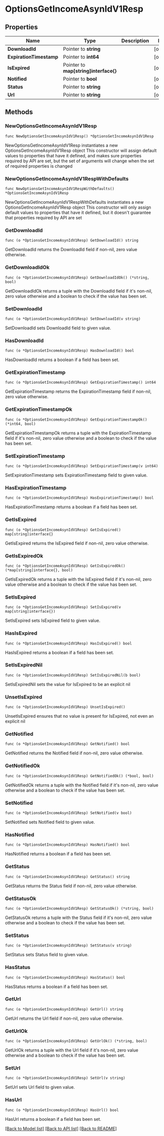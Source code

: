 # OptionsGetIncomeAsynIdV1Resp

## Properties

Name | Type | Description | Notes
------------ | ------------- | ------------- | -------------
**DownloadId** | Pointer to **string** |  | [optional] 
**ExpirationTimestamp** | Pointer to **int64** |  | [optional] 
**IsExpired** | Pointer to **map[string]interface{}** |  | [optional] 
**Notified** | Pointer to **bool** |  | [optional] 
**Status** | Pointer to **string** |  | [optional] 
**Url** | Pointer to **string** |  | [optional] 

## Methods

### NewOptionsGetIncomeAsynIdV1Resp

`func NewOptionsGetIncomeAsynIdV1Resp() *OptionsGetIncomeAsynIdV1Resp`

NewOptionsGetIncomeAsynIdV1Resp instantiates a new OptionsGetIncomeAsynIdV1Resp object
This constructor will assign default values to properties that have it defined,
and makes sure properties required by API are set, but the set of arguments
will change when the set of required properties is changed

### NewOptionsGetIncomeAsynIdV1RespWithDefaults

`func NewOptionsGetIncomeAsynIdV1RespWithDefaults() *OptionsGetIncomeAsynIdV1Resp`

NewOptionsGetIncomeAsynIdV1RespWithDefaults instantiates a new OptionsGetIncomeAsynIdV1Resp object
This constructor will only assign default values to properties that have it defined,
but it doesn't guarantee that properties required by API are set

### GetDownloadId

`func (o *OptionsGetIncomeAsynIdV1Resp) GetDownloadId() string`

GetDownloadId returns the DownloadId field if non-nil, zero value otherwise.

### GetDownloadIdOk

`func (o *OptionsGetIncomeAsynIdV1Resp) GetDownloadIdOk() (*string, bool)`

GetDownloadIdOk returns a tuple with the DownloadId field if it's non-nil, zero value otherwise
and a boolean to check if the value has been set.

### SetDownloadId

`func (o *OptionsGetIncomeAsynIdV1Resp) SetDownloadId(v string)`

SetDownloadId sets DownloadId field to given value.

### HasDownloadId

`func (o *OptionsGetIncomeAsynIdV1Resp) HasDownloadId() bool`

HasDownloadId returns a boolean if a field has been set.

### GetExpirationTimestamp

`func (o *OptionsGetIncomeAsynIdV1Resp) GetExpirationTimestamp() int64`

GetExpirationTimestamp returns the ExpirationTimestamp field if non-nil, zero value otherwise.

### GetExpirationTimestampOk

`func (o *OptionsGetIncomeAsynIdV1Resp) GetExpirationTimestampOk() (*int64, bool)`

GetExpirationTimestampOk returns a tuple with the ExpirationTimestamp field if it's non-nil, zero value otherwise
and a boolean to check if the value has been set.

### SetExpirationTimestamp

`func (o *OptionsGetIncomeAsynIdV1Resp) SetExpirationTimestamp(v int64)`

SetExpirationTimestamp sets ExpirationTimestamp field to given value.

### HasExpirationTimestamp

`func (o *OptionsGetIncomeAsynIdV1Resp) HasExpirationTimestamp() bool`

HasExpirationTimestamp returns a boolean if a field has been set.

### GetIsExpired

`func (o *OptionsGetIncomeAsynIdV1Resp) GetIsExpired() map[string]interface{}`

GetIsExpired returns the IsExpired field if non-nil, zero value otherwise.

### GetIsExpiredOk

`func (o *OptionsGetIncomeAsynIdV1Resp) GetIsExpiredOk() (*map[string]interface{}, bool)`

GetIsExpiredOk returns a tuple with the IsExpired field if it's non-nil, zero value otherwise
and a boolean to check if the value has been set.

### SetIsExpired

`func (o *OptionsGetIncomeAsynIdV1Resp) SetIsExpired(v map[string]interface{})`

SetIsExpired sets IsExpired field to given value.

### HasIsExpired

`func (o *OptionsGetIncomeAsynIdV1Resp) HasIsExpired() bool`

HasIsExpired returns a boolean if a field has been set.

### SetIsExpiredNil

`func (o *OptionsGetIncomeAsynIdV1Resp) SetIsExpiredNil(b bool)`

 SetIsExpiredNil sets the value for IsExpired to be an explicit nil

### UnsetIsExpired
`func (o *OptionsGetIncomeAsynIdV1Resp) UnsetIsExpired()`

UnsetIsExpired ensures that no value is present for IsExpired, not even an explicit nil
### GetNotified

`func (o *OptionsGetIncomeAsynIdV1Resp) GetNotified() bool`

GetNotified returns the Notified field if non-nil, zero value otherwise.

### GetNotifiedOk

`func (o *OptionsGetIncomeAsynIdV1Resp) GetNotifiedOk() (*bool, bool)`

GetNotifiedOk returns a tuple with the Notified field if it's non-nil, zero value otherwise
and a boolean to check if the value has been set.

### SetNotified

`func (o *OptionsGetIncomeAsynIdV1Resp) SetNotified(v bool)`

SetNotified sets Notified field to given value.

### HasNotified

`func (o *OptionsGetIncomeAsynIdV1Resp) HasNotified() bool`

HasNotified returns a boolean if a field has been set.

### GetStatus

`func (o *OptionsGetIncomeAsynIdV1Resp) GetStatus() string`

GetStatus returns the Status field if non-nil, zero value otherwise.

### GetStatusOk

`func (o *OptionsGetIncomeAsynIdV1Resp) GetStatusOk() (*string, bool)`

GetStatusOk returns a tuple with the Status field if it's non-nil, zero value otherwise
and a boolean to check if the value has been set.

### SetStatus

`func (o *OptionsGetIncomeAsynIdV1Resp) SetStatus(v string)`

SetStatus sets Status field to given value.

### HasStatus

`func (o *OptionsGetIncomeAsynIdV1Resp) HasStatus() bool`

HasStatus returns a boolean if a field has been set.

### GetUrl

`func (o *OptionsGetIncomeAsynIdV1Resp) GetUrl() string`

GetUrl returns the Url field if non-nil, zero value otherwise.

### GetUrlOk

`func (o *OptionsGetIncomeAsynIdV1Resp) GetUrlOk() (*string, bool)`

GetUrlOk returns a tuple with the Url field if it's non-nil, zero value otherwise
and a boolean to check if the value has been set.

### SetUrl

`func (o *OptionsGetIncomeAsynIdV1Resp) SetUrl(v string)`

SetUrl sets Url field to given value.

### HasUrl

`func (o *OptionsGetIncomeAsynIdV1Resp) HasUrl() bool`

HasUrl returns a boolean if a field has been set.


[[Back to Model list]](../README.md#documentation-for-models) [[Back to API list]](../README.md#documentation-for-api-endpoints) [[Back to README]](../README.md)


